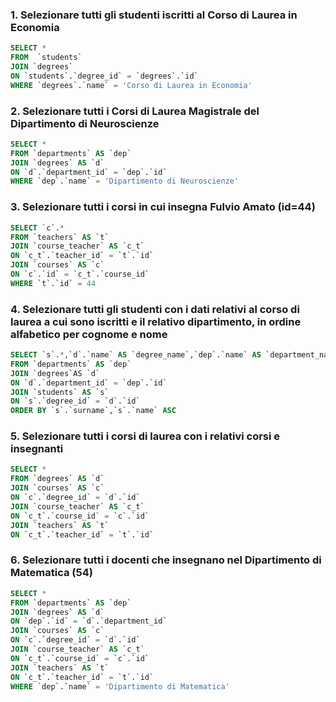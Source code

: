 ### 1. Selezionare tutti gli studenti iscritti al Corso di Laurea in Economia

```SQL
SELECT * 
FROM  `students`
JOIN `degrees`
ON `students`.`degree_id` = `degrees`.`id`
WHERE `degrees`.`name` = 'Corso di Laurea in Economia'
```

### 2. Selezionare tutti i Corsi di Laurea Magistrale del Dipartimento di Neuroscienze

```SQL
SELECT *
FROM `departments` AS `dep`
JOIN `degrees` AS `d`
ON `d`.`department_id` = `dep`.`id`
WHERE `dep`.`name` = 'Dipartimento di Neuroscienze'
```

### 3. Selezionare tutti i corsi in cui insegna Fulvio Amato (id=44)

```SQL
SELECT `c`.*
FROM `teachers` AS `t`
JOIN `course_teacher` AS `c_t`
ON `c_t`.`teacher_id` = `t`.`id`
JOIN `courses` AS `c`
ON `c`.`id` = `c_t`.`course_id` 
WHERE `t`.`id` = 44
```
### 4. Selezionare tutti gli studenti con i dati relativi al corso di laurea a cui sono iscritti e il relativo dipartimento, in ordine alfabetico per cognome e nome

```SQL
SELECT `s`.*,`d`.`name` AS `degree_name`,`dep`.`name` AS `department_name`
FROM `departments` AS `dep`
JOIN `degrees`AS `d`
ON `d`.`department_id` = `dep`.`id`
JOIN `students` AS `s`
ON `s`.`degree_id` = `d`.`id`
ORDER BY `s`.`surname`,`s`.`name` ASC
```
### 5. Selezionare tutti i corsi di laurea con i relativi corsi e insegnanti

```SQL
SELECT *
FROM `degrees` AS `d`
JOIN `courses` AS `c`
ON `c`.`degree_id` = `d`.`id`
JOIN `course_teacher` AS `c_t`
ON `c_t`.`course_id` = `c`.`id`
JOIN `teachers` AS `t`
ON `c_t`.`teacher_id` = `t`.`id`
```
### 6. Selezionare tutti i docenti che insegnano nel Dipartimento di Matematica (54)

```SQL
SELECT *
FROM `departments` AS `dep`
JOIN `degrees` AS `d`
ON `dep`.`id` = `d`.`department_id`
JOIN `courses` AS `c`
ON `c`.`degree_id` = `d`.`id`
JOIN `course_teacher` AS `c_t`
ON `c_t`.`course_id` = `c`.`id`
JOIN `teachers` AS `t`
ON `c_t`.`teacher_id` = `t`.`id`
WHERE `dep`.`name` = 'Dipartimento di Matematica'
```
